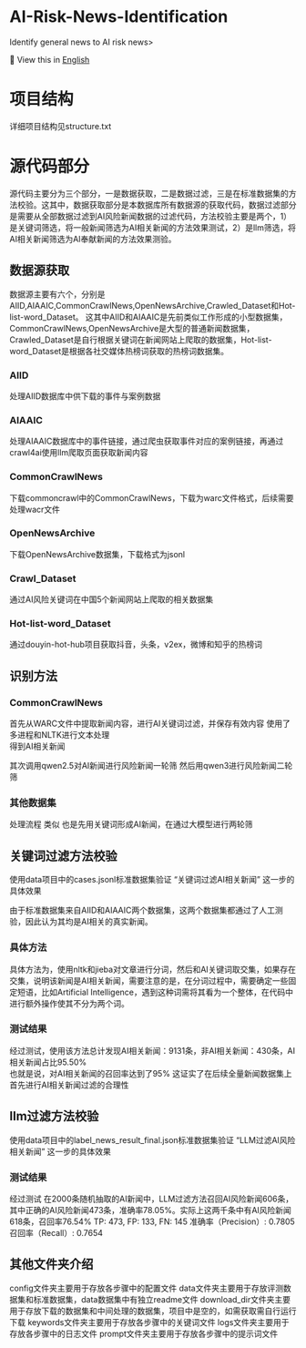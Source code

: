 # AI-Risk-News-Identification
Identify general news to AI risk news> 

📖 View this in [English](./README.md)
# 项目结构
详细项目结构见structure.txt
# 源代码部分

源代码主要分为三个部分，一是数据获取，二是数据过滤，三是在标准数据集的方法校验。这其中，数据获取部分是本数据库所有数据源的获取代码，数据过滤部分是需要从全部数据过滤到AI风险新闻数据的过滤代码，方法校验主要是两个，1）是关键词筛选，将一般新闻筛选为AI相关新闻的方法效果测试，2）是llm筛选，将AI相关新闻筛选为AI奉献新闻的方法效果测验。

## 数据源获取

数据源主要有六个，分别是AIID,AIAAIC,CommonCrawlNews,OpenNewsArchive,Crawled_Dataset和Hot-list-word_Dataset。
这其中AIID和AIAAIC是先前类似工作形成的小型数据集，CommonCrawlNews,OpenNewsArchive是大型的普通新闻数据集，Crawled_Dataset是自行根据关键词在新闻网站上爬取的数据集，Hot-list-word_Dataset是根据各社交媒体热榜词获取的热榜词数据集。

### AIID
处理AIID数据库中供下载的事件与案例数据
### AIAAIC 
处理AIAAIC数据库中的事件链接，通过爬虫获取事件对应的案例链接，再通过crawl4ai使用llm爬取页面获取新闻内容
### CommonCrawlNews
下载commoncrawl中的CommonCrawlNews，下载为warc文件格式，后续需要处理wacr文件
### OpenNewsArchive
下载OpenNewsArchive数据集，下载格式为jsonl
### Crawl_Dataset
通过AI风险关键词在中国5个新闻网站上爬取的相关数据集
### Hot-list-word_Dataset
通过douyin-hot-hub项目获取抖音，头条，v2ex，微博和知乎的热榜词

## 识别方法

### CommonCrawlNews
首先从WARC文件中提取新闻内容，进行AI关键词过滤，并保存有效内容
使用了多进程和NLTK进行文本处理  
得到AI相关新闻

其次调用qwen2.5对AI新闻进行风险新闻一轮筛
然后用qwen3进行风险新闻二轮筛

### 其他数据集

处理流程 类似 也是先用关键词形成AI新闻，在通过大模型进行两轮筛

## 关键词过滤方法校验
使用data项目中的cases.jsonl标准数据集验证  “关键词过滤AI相关新闻”  这一步的具体效果

由于标准数据集来自AIID和AIAAIC两个数据集，这两个数据集都通过了人工测验，因此认为其均是AI相关的真实新闻。
### 具体方法

具体方法为，使用nltk和jieba对文章进行分词，然后和AI关键词取交集，如果存在交集，说明该新闻是AI相关新闻，需要注意的是，在分词过程中，需要确定一些固定短语，比如Artificial Intelligence，遇到这种词需将其看为一个整体，在代码中进行额外操作使其不分为两个词。

### 测试结果

经过测试，使用该方法总计发现AI相关新闻：9131条，非AI相关新闻：430条，AI相关新闻占比95.50%  
也就是说，对AI相关新闻的召回率达到了95%
这证实了在后续全量新闻数据集上首先进行AI相关新闻过滤的合理性

## llm过滤方法校验

使用data项目中的label_news_result_final.json标准数据集验证 “LLM过滤AI风险相关新闻”  这一步的具体效果

### 测试结果

经过测试 在2000条随机抽取的AI新闻中，LLM过滤方法召回AI风险新闻606条，其中正确的AI风险新闻473条，准确率78.05%。实际上这两千条中有AI风险新闻618条，召回率76.54%
TP: 473, FP: 133, FN: 145
准确率（Precision）: 0.7805
召回率（Recall）: 0.7654

## 其他文件夹介绍

config文件夹主要用于存放各步骤中的配置文件
data文件夹主要用于存放评测数据集和标准数据集，data数据集中有独立readme文件
download_dir文件夹主要用于存放下载的数据集和中间处理的数据集，项目中是空的，如需获取需自行运行下载
keywords文件夹主要用于存放各步骤中的关键词文件
logs文件夹主要用于存放各步骤中的日志文件
prompt文件夹主要用于存放各步骤中的提示词文件
